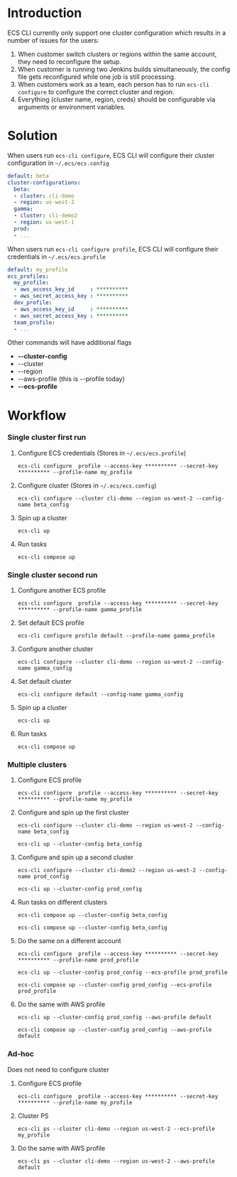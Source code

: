 <!--
Copyright 2015-2017 Amazon.com, Inc. or its affiliates. All Rights Reserved.

Licensed under the Apache License, Version 2.0 (the "License"). You may
not use this file except in compliance with the License. A copy of the
License is located at

http://aws.amazon.com/apache2.0/

or in the "license" file accompanying this file. This file is distributed
on an "AS IS" BASIS, WITHOUT WARRANTIES OR CONDITIONS OF ANY KIND, either
express or implied. See the License for the specific language governing
permissions and limitations under the License.
-->

# Introduction
ECS CLI currently only support one cluster configuration which results in a number of issues for the users:
1. When customer switch clusters or regions within the same account, they need to reconfigure the setup.
1. When customer is running two Jenkins builds simultaneously, the config file gets reconfigured while one job is still processing.
1. When customers work as a team, each person has to run `ecs-cli configure` to configure the correct cluster and region.
1. Everything (cluster name, region, creds) should be configurable via arguments or environment variables.

# Solution
When users run `ecs-cli configure`, ECS CLI will configure their cluster configuration in `~/.ecs/ecs.config`
```yaml
default: beta
cluster-configurations:
  beta:
  - cluster: cli-demo
  - region: us-west-2
  gamma:
  - cluster: cli-demo2
  - region: us-west-1
  prod:
  - ...
```

When users run `ecs-cli configure profile`, ECS CLI will configure their credentials in `~/.ecs/ecs.profile`
```yaml
default: my_profile
ecs_profiles:
  my_profile:
  - aws_access_key_id     : **********
  - aws_secret_access_key : **********
  dev_profile:
  - aws_access_key_id     : **********
  - aws_secret_access_key : **********
  team_profile:
  - ...
```

Other commands will have additional flags
* **--cluster-config**
* --cluster
* --region
* --aws-profile (this is --profile today)
* **--ecs-profile**

# Workflow
### Single cluster first run
1. Configure ECS credentials (Stores in `~/.ecs/ecs.profile`)
   ```
   ecs-cli configure  profile --access-key ********** --secret-key ********** --profile-name my_profile
   ```
1. Configure cluster (Stores in `~/.ecs/ecs.config`)
   ```
   ecs-cli configure --cluster cli-demo --region us-west-2 --config-name beta_config
   ```
1. Spin up a cluster
   ```
   ecs-cli up
   ```
1. Run tasks
   ```
   ecs-cli compose up
   ```

### Single cluster second run
1. Configure another ECS profile
   ```
   ecs-cli configure  profile --access-key ********** --secret-key ********** --profile-name gamma_profile
   ```
1. Set default ECS profile
   ```
   ecs-cli configure profile default --profile-name gamma_profile
   ```
1. Configure another cluster
   ```
   ecs-cli configure --cluster cli-demo --region us-west-2 --config-name gamma_config
   ```
1. Set default cluster
   ```
   ecs-cli configure default --config-name gamma_config
   ```
1. Spin up a cluster
   ```
   ecs-cli up
   ```
1. Run tasks
   ```
   ecs-cli compose up
   ```

### Multiple clusters
1. Configure ECS profile
   ```
   ecs-cli configure  profile --access-key ********** --secret-key ********** --profile-name my_profile
   ```
1. Configure and spin up the first cluster
   ```
   ecs-cli configure --cluster cli-demo --region us-west-2 --config-name beta_config

   ecs-cli up --cluster-config beta_config
   ```
1. Configure and spin up a second cluster
   ```
   ecs-cli configure --cluster cli-demo2 --region us-west-2 --config-name prod_config

   ecs-cli up --cluster-config prod_config
   ```
1. Run tasks on different clusters
   ```
   ecs-cli compose up --cluster-config beta_config

   ecs-cli compose up --cluster-config beta_config
   ```
1. Do the same on a different account
   ```
   ecs-cli configure  profile --access-key ********** --secret-key ********** --profile-name prod_profile

   ecs-cli up --cluster-config prod_config --ecs-profile prod_profile

   ecs-cli compose up --cluster-config prod_config --ecs-profile prod_profile
   ```
1. Do the same with AWS profile
   ```
   ecs-cli up --cluster-config prod_config --aws-profile default

   ecs-cli compose up --cluster-config prod_config --aws-profile default
   ```

### Ad-hoc
Does not need to configure cluster
1. Configure ECS profile
   ```
   ecs-cli configure  profile --access-key ********** --secret-key ********** --profile-name my_profile
   ```
1. Cluster PS
   ```
   ecs-cli ps --cluster cli-demo --region us-west-2 --ecs-profile my_profile
   ```
1. Do the same with AWS profile
   ```
   ecs-cli ps --cluster cli-demo --region us-west-2 --aws-profile default
   ```
